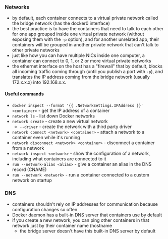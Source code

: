 ### Networks
- by default, each container connects to a virtual private network called the bridge network (has the docker0 interface)
- the best practice is to have the containers that need to talk to each other for one app grouped inside one virtual private network (without exposing them with the `-p` option), and for another unrelated app, their containers will be grouped in another private network that can't talk to other private networks
- just like how you can have multiple NICs inside one computer, a container can connect to 0, 1, or 2 or more virtual private networks
- the ethernet interface on the host has a "firewall" that by default, blocks all incoming traffic coming through (until you publish a port with `-p`), and translates the IP address coming from the bridge network (usually 172.x.x.x) into 192.168.x.x.

#### Useful commands
- `docker inspect --format '{{ .NetworkSettings.IPAddress }}' <container>` - get the IP address of a container
- `network ls` - list down Docker networks
- `network create` - create a new virtual network
	- `--driver` - create the network with a third party driver
- `network connect <network> <container>` - attach a network to a container even while it's running
- `network disconnect <network> <container>` - disconnect a container from a network
- `network inspect <network>` - show the configuration of a network, including what containers are connected to it
- `run --network-alias <alias>` - give a container an alias in the DNS record (CNAME)
- `run --network <network>` - run a container connected to a custom network on startup

### DNS
- containers shouldn't rely on IP addresses for communication because configuration changes so often
- Docker daemon has a built-in DNS server that containers use by default
- if you create a new network, you can ping other containers in that network just by their container name (hostname
	- the bridge server doesn't have this built-in DNS server by default